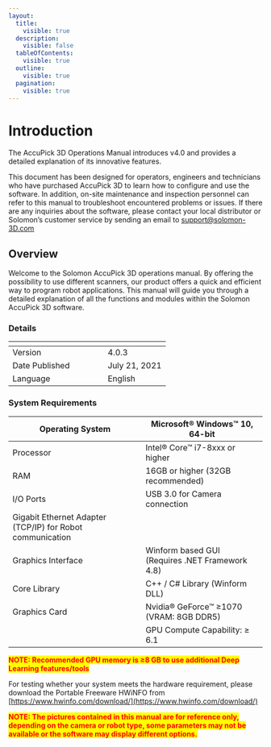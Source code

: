 ```yaml
---
layout:
  title:
    visible: true
  description:
    visible: false
  tableOfContents:
    visible: true
  outline:
    visible: true
  pagination:
    visible: true
---
```


# Introduction

The AccuPick 3D Operations Manual introduces v4.0 and provides a detailed explanation of its innovative features.

This document has been designed for operators, engineers and technicians who have purchased AccuPick 3D to learn how to configure and use the software. In addition, on-site maintenance and inspection personnel can refer to this manual to troubleshoot encountered problems or issues. If there are any inquiries about the software, please contact your local distributor or Solomon’s customer service by sending an email to support@solomon-3D.com

## Overview <a href="#_toc57128676" id="_toc57128676"></a>

Welcome to the Solomon AccuPick 3D operations manual. By offering the possibility to use different scanners, our product offers a quick and efficient way to program robot applications. This manual will guide you through a detailed explanation of all the functions and modules within the Solomon AccuPick 3D software.

### Details <a href="#_toc55830854" id="_toc55830854"></a>

<table data-header-hidden data-full-width="false"><thead><tr><th width="173"></th><th></th></tr></thead><tbody><tr><td>Version</td><td>4.0.3</td></tr><tr><td>Date Published</td><td>July 21, 2021</td></tr><tr><td>Language</td><td>English</td></tr></tbody></table>

### System Requirements <a href="#_toc55830855" id="_toc55830855"></a>

| Operating System                                          | Microsoft® Windows™ 10, 64-bit                  |
| --------------------------------------------------------- | ----------------------------------------------- |
| Processor                                                 | Intel® Core™ i7-8xxx or higher                  |
| RAM                                                       | 16GB or higher (32GB recommended)               |
| I/O Ports                                                 | USB 3.0 for Camera connection                   |
| Gigabit Ethernet Adapter (TCP/IP) for Robot communication |                                                 |
| Graphics Interface                                        | Winform based GUI (Requires .NET Framework 4.8) |
| Core Library                                              | C++ / C# Library (Winform DLL)                  |
| Graphics Card                                             | Nvidia® GeForce™ ≥1070 (VRAM: 8GB DDR5)         |
|                                                           | GPU Compute Capability: ≥ 6.1                   |

<mark style="color:red;">**NOTE: Recommended GPU memory is ≥8 GB to use additional Deep Learning features/tools**</mark>

For testing whether your system meets the hardware requirement, please download the Portable Freeware HWiNFO from [https://www.hwinfo.com/download/](https://www.hwinfo.com/download/)

<mark style="color:red;">**NOTE: The pictures contained in this manual are for reference only, depending on the camera or robot type, some parameters may not be available or the software may display different options.**</mark>
